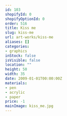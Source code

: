 ```yaml
---
id: 103
shopifyId: 0
shopifyOptionId: 0
order: 516
title: Kiss me
slug: kiss-me
url: art-works/kiss-me
aliases: []
categories:
- graphics
inStock: false
isVisible: false
location: ""
height: 50
width: 35
date: 2009-01-01T00:00:00Z
materials:
- pen
- acrylic
- paper
price: -1
mainImage: kiss_me.jpg
---
```

